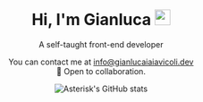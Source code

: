 <h1 align="center">
  Hi, I'm Gianluca
  <img src="https://media.giphy.com/media/hvRJCLFzcasrR4ia7z/giphy.gif" width="28">
</h1>

<p align="center">
A self-taught front-end developer
</p>

<p align="center">
  You can contact me at <a href="mailto:info@gianlucaiaiavicoli.dev">info@gianlucaiaiavicoli.dev</a><br>
  🤝 Open to collaboration.
</p>


<p align="center">
  <img src="https://github-readme-stats-kalix127.vercel.app/api?username=kalix127&show_icons=true&theme=radical&bg_color=00000000&number_format=long&show=prs_merged,reviews" alt="Asterisk's GitHub stats"/>
</p>

